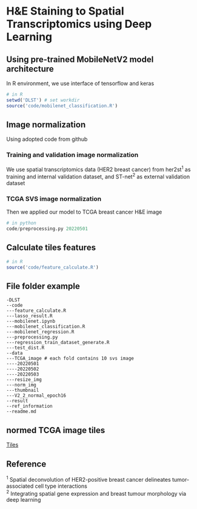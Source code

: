 # H&E Staining to Spatial Transcriptomics using Deep Learning

## Using pre-trained MobileNetV2 model architecture

In R environment, we use interface of tensorflow and keras

```R
# in R 
setwd('DLST') # set workdir
source('code/mobilenet_classification.R')
```

## Image normalization

Using adopted code from github

### Training and validation image normalization

We use spatial transcriptomics data (HER2 breast cancer) from her2st<sup>1</sup> as training and internal validation dataset, and ST-net<sup>2</sup> as external validation dataset

### TCGA SVS image normalization

Then we applied our model to TCGA breast cancer H&E image

```python
# in python 
code/preprocessing.py 20220501
```

## Calculate tiles features

```R
# in R
source('code/feature_calculate.R')
```

## File folder example

```
-DLST 
--code  
---feature_calculate.R 
---lasso_result.R  
---mobilenet.ipynb  
---mobilenet_classification.R  
---mobilenet_regression.R  
---preprocessing.py  
---regression_train_dataset_generate.R  
---test_dist.R  
--data  
---TCGA_image # each fold contains 10 svs image
----20220501 
----20220502
----20220503
---resize_img 
---norm_img 
---thumbnail  
---V2_2_normal_epoch16  
--result  
--ref_information 
--readme.md
```

## normed TCGA image tiles

[Tiles](https://pan.baidu.com/s/1jf_9ckPXsCGwZGybsVfm8A?pwd=zdh5)

## Reference

<sup>1</sup> Spatial deconvolution of HER2-positive breast cancer delineates tumor-associated cell type interactions    
<sup>2</sup> Integrating spatial gene expression and breast tumour morphology via deep learning
